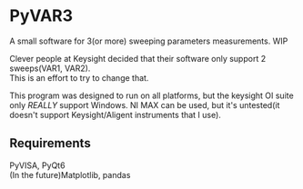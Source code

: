 # PyVAR3

A small software for 3(or more) sweeping parameters measurements. WIP  

Clever people at Keysight decided that their software only support 2 sweeps(VAR1, VAR2).  
This is an effort to try to change that.

This program was designed to run on all platforms, but the keysight OI suite only _REALLY_ support Windows. NI MAX can be used, but it's untested(it doesn't support Keysight/Aligent instruments that I use).

## Requirements
PyVISA, PyQt6  
(In the future)Matplotlib, pandas
